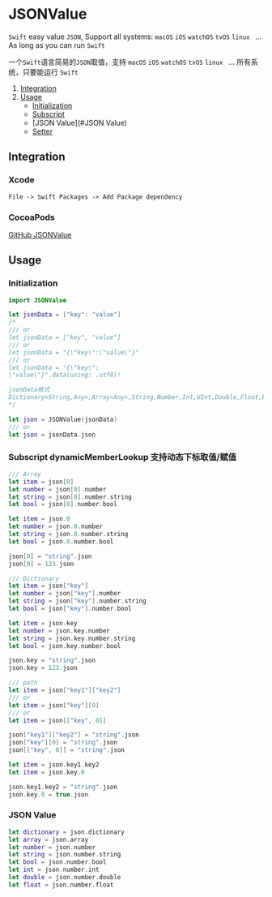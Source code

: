 # JSONValue

`Swift` easy value `JSON`, Support all systems: `macOS` `iOS` `watchOS` `tvOS` `linux ` ... As long as you can run `Swift`

一个`Swift`语言简易的`JSON`取值，支持 `macOS` `iOS` `watchOS` `tvOS` `linux ` ... 所有系统，只要能运行 `Swift`


1. [Integration](#Integration)
2. [Usage](#Usage)
   - [Initialization](#Initialization)
   - [Subscript](#Subscript)
   - [JSON Value](#JSON Value)
   - [Setter](#Setter)

## Integration

### Xcode
    File -> Swift Packages -> Add Package dependency

### CocoaPods

[GitHub JSONValue](https://github.com/VeryLoveLoli/JSONValue)

## Usage

### Initialization

```swift
import JSONValue
```

```swift
let jsonData = ["key": "value"]
/*
/// or
let jsonData = ["key", "value"]
/// or
let jsonData = "{\"key\":\"value\"}"
/// or
let jsonData = "{\"key\":
\"value\"}".data(using: .utf8)!

jsonData格式
Dictionary<String,Any>,Array<Any>,String,Number,Int,UInt,Double,Float,Bool,nil
*/

let json = JSONValue(jsonData)
/// or
let json = jsonData.json
```

### Subscript dynamicMemberLookup 支持动态下标取值/赋值

```swift
/// Array
let item = json[0]
let number = json[0].number
let string = json[0].number.string
let bool = json[0].number.bool

let item = json.0
let number = json.0.number
let string = json.0.number.string
let bool = json.0.number.bool

json[0] = "string".json
json[0] = 123.json
```

```swift
/// Dictionary
let item = json["key"]
let number = json["key"].number
let string = json["key"].number.string
let bool = json["key"].number.bool

let item = json.key
let number = json.key.number
let string = json.key.number.string
let bool = json.key.number.bool

json.key = "string".json
json.key = 123.json
```

```swift
/// path
let item = json["key1"]["key2"]
/// or
let item = json["key"][0]
/// or
let item = json[["key", 0]]

json["key1"]["key2"] = "string".json
json["key"][0] = "string".json
json[["key", 0]] = "string".json 

let item = json.key1.key2
let item = json.key.0

json.key1.key2 = "string".json
json.key.0 = true.json
```

### JSON Value

```swift
let dictionary = json.dictionary
let array = json.array
let number = json.number
let string = json.number.string
let bool = json.number.bool
let int = json.number.int
let double = json.number.double
let float = json.number.float
```
